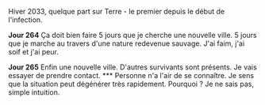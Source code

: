 Hiver 2033, quelque part sur Terre - le premier depuis le début de l'infection.

**Jour 264**
Ça doit bien faire 5 jours que je cherche une nouvelle ville. 5 jours que je marche au travers d'une nature redevenue sauvage. J'ai faim, j'ai soif et j'ai peur.

**Jour 265**
Enfin une nouvelle ville. D'autres survivants sont présents. Je vais essayer de prendre contact.
\*\*\*
Personne n'a l'air de se connaître. Je sens que la situation peut dégénérer très rapidement. Pourquoi ? Je ne sais pas, simple intuition.